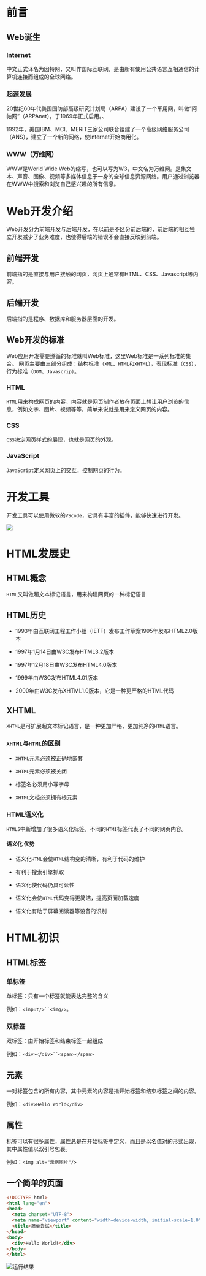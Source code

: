 # 前言

## Web诞生

### Internet

中文正式译名为因特网，又叫作国际互联网，是由所有使用公共语言互相通信的计算机连接而组成的全球网络。

### 起源发展

20世纪60年代美国国防部高级研究计划局（ARPA）建设了一个军用网，叫做“阿帕网”（ARPAnet），于1969年正式启用。、

1992年，美国IBM、MCI、MERIT三家公司联合组建了一个高级网络服务公司（ANS），建立了一个新的网络，使Internet开始商用化。

### WWW（万维网）

WWW是World Wide Web的缩写，也可以写为W3，中文名为万维网。是集文本、声音、图像、视频等多媒体信息于一身的全球信息资源网络。用户通过浏览器在WWW中搜索和浏览自己感兴趣的所有信息。

# Web开发介绍

Web开发分为前端开发与后端开发，在以前是不区分前后端的，前后端的相互独立开发减少了业务难度，也使得后端的错误不会直接反映到前端。

## 前端开发

前端指的是直接与用户接触的网页，网页上通常有HTML、CSS、Javascript等内容。

## 后端开发

后端指的是程序、数据库和服务器层面的开发。

## Web开发的标准

Web应用开发需要遵循的标准就叫Web标准，这里Web标准是一系列标准的集合。
网页主要由三部分组成：结构标准（`XML`、`HTML`和`XHTML`），表现标准（`CSS`），行为标准（`DOM`、`Javascrip`）。

### HTML

`HTML`用来构成网页的内容，内容就是网页制作者放在页面上想让用户浏览的信息，例如文字、图片、视频等等，简单来说就是用来定义网页的内容。

### CSS

`CSS`决定网页样式的展现，也就是网页的外观。

### JavaScript

`JavaScript`定义网页上的交互，控制网页的行为。

# 开发工具

开发工具可以使用微软的`VScode`，它具有丰富的插件，能够快速进行开发。

![](./img/1.png)

# HTML发展史

## HTML概念

`HTML`又叫做超文本标记语言，用来构建网页的一种标记语言

## HTML历史

* 1993年由互联网工程工作小组（IETF）发布工作草案1995年发布HTML2.0版本

* 1997年1月14日由W3C发布HTML3.2版本

* 1997年12月18日由W3C发布HTML4.0版本

* 1999年由W3C发布HTML4.01版本

* 2000年由W3C发布XHTML1.0版本，它是一种更严格的HTML代码

## XHTML

`XHTML`是可扩展超文本标记语言，是一种更加严格、更加纯净的`HTML`语言。

### `XHTML`与`HTML`的区别

* `XHTML`元素必须被正确地嵌套

* `XHTML`元素必须被关闭

* 标签名必须用小写字母

* `XHTML`文档必须拥有根元素

### HTML语义化

`HTML5`中新增加了很多语义化标签，不同的`HTMI`标签代表了不同的网页内容。

#### 语义化 优势

* 语义化`HTML`会使`HTML`结构变的清晰，有利于代码的维护

* 有利于搜索引擎抓取

* 语义化使代码仍具可读性

* 语义化会使`HTML`代码变得更简洁，提高页面加载速度

* 语义化有助于屏幕阅读器等设备的识别

# HTML初识

## HTML标签

### 单标签

单标签：只有一个标签就能表达完整的含义

例如：`<input/>``<img/>`。

### 双标签

双标签：由开始标签和结束标签一起组成

例如：`<div></div>``<span></span>`

## 元素

一对标签包含的所有内容，其中元素的内容是指开始标签和结束标签之间的内容。

例如：`<div>Hello World</div>`

## 属性

标签可以有很多属性，属性总是在开始标签中定义，而且是以名值对的形式出现，其中属性值以双引号包裹。

例如：`<img alt="示例图片"/>`

## 一个简单的页面

```html
<!DOCTYPE html>
<html lang="en">
<head>
  <meta charset="UTF-8">
  <meta name="viewport" content="width=device-width, initial-scale=1.0">
  <title>简单尝试</title>
</head>
<body>
  <div>Hello World!</div>
</body>
</html>
```

![运行结果](./img/2.png)